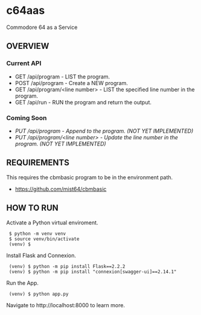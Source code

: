 # c64aas
Commodore 64 as a Service

## OVERVIEW

### Current API
- GET /api/program - LIST the program.
- POST /api/program - Create a NEW program.
- GET /api/program/&lt;line number&gt; - LIST the specified line number in the program.
- GET /api/run - RUN the program and return the output.

### Coming Soon

- _PUT /api/program - Append to the program. (NOT YET IMPLEMENTED)_
- _PUT /api/program/&lt;line number&gt; - Update the line number in the program. (NOT YET IMPLEMENTED)_


## REQUIREMENTS

This requires the cbmbasic program to be in the environment path.

- https://github.com/mist64/cbmbasic

## HOW TO RUN

Activate a Python virtual enviroment.
```console
 $ python -m venv venv
 $ source venv/bin/activate
 (venv) $
```

Install Flask and Connexion.
```console
 (venv) $ python -m pip install Flask==2.2.2
 (venv) $ python -m pip install "connexion[swagger-ui]==2.14.1"
```
Run the App.
```console
 (venv) $ python app.py
```

Navigate to http://localhost:8000 to learn more.

